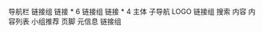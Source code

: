 导航栏
    链接组
        链接 * 6
    链接组
        链接 * 4
主体
    子导航
        LOGO
        链接组
        搜索
    内容
        内容列表
        小组推荐
页脚
    元信息
    链接组
